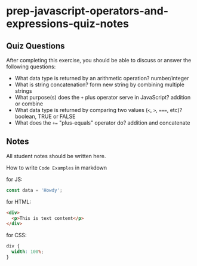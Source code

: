 # prep-javascript-operators-and-expressions-quiz-notes

## Quiz Questions

After completing this exercise, you should be able to discuss or answer the following questions:

- What data type is returned by an arithmetic operation?
  number/integer
- What is string concatenation?
  form new string by combining multiple strings
- What purpose(s) does the `+` plus operator serve in JavaScript?
  addition or combine
- What data type is returned by comparing two values (`<`, `>`, `===`, etc)?
  boolean, TRUE or FALSE
- What does the `+=` "plus-equals" operator do?
  addition and concatenate

## Notes

All student notes should be written here.

How to write `Code Examples` in markdown

for JS:

```javascript
const data = 'Howdy';
```

for HTML:

```html
<div>
  <p>This is text content</p>
</div>
```

for CSS:

```css
div {
  width: 100%;
}
```
